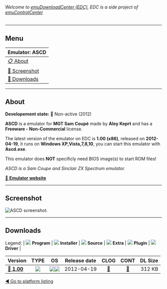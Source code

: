 ###### Welcome to [emuDownloadCenter (EDC)](https://github.com/PhoenixInteractiveNL/emuDownloadCenter/wiki/), EDC is a side project of [emuControlCenter](https://github.com/PhoenixInteractiveNL/emuControlCenter/wiki/)
***
## Menu
| **Emulator: ASCD** |
|:---------|
| [:clipboard: About](#about) |
| [:sunrise: Screenshot](#screenshot) |
| [:floppy_disk: Downloads](#downloads) |
***
## About
**Developement state:** :red_circle: Non-active (2012)

**ASCD** is a emulator for **MGT Sam Coupé** made by **Aley Keprt** and has a **Freeware - Non-Commercial** license.

The latest version of the emulator on EDC is **1.00 (x86)**, released on **2012-04-19**, it runs on **Windows XP,Vista,7,8,10**, you can start this emulator with **Ascd.exe**.

This emulator does **NOT** specificly need BIOS image(s) to start ROM files!

_ASCD is a Sam Coupe and Sinclair ZX Spectrum emulator._

[:link: **Emulator website**](http://keprt.cz)
***
## Screenshot
![](https://raw.githubusercontent.com/PhoenixInteractiveNL/emuDownloadCenter/master/hooks/ascd/emulator_screen_01.jpg "ASCD screenshot.")
***
## Downloads
Legend:
| ![](https://raw.githubusercontent.com/wiki/PhoenixInteractiveNL/emuDownloadCenter/images_misc/icon_program_24.png) **Program** | 
![](https://raw.githubusercontent.com/wiki/PhoenixInteractiveNL/emuDownloadCenter/images_misc/icon_installer_24.png) **Installer** | 
![](https://raw.githubusercontent.com/wiki/PhoenixInteractiveNL/emuDownloadCenter/images_misc/icon_source_code_24.png) **Source** | 
![](https://raw.githubusercontent.com/wiki/PhoenixInteractiveNL/emuDownloadCenter/images_misc/icon_extra_24.png) **Extra** | 
![](https://raw.githubusercontent.com/wiki/PhoenixInteractiveNL/emuDownloadCenter/images_misc/icon_plugin_24.png) **Plugin** | 
![](https://raw.githubusercontent.com/wiki/PhoenixInteractiveNL/emuDownloadCenter/images_misc/icon_driver_24.png) **Driver** | 
 
| Version | TYPE | OS | Release date | CLOG | CONT | DL Size |
|:--------|:----:|:--:|:------------:|:----:|:----:|--------:|
| [:floppy_disk: **1.00**](https://github.com/PhoenixInteractiveNL/edc-repo0006/raw/master/ascd/1.00.7z) | ![](https://raw.githubusercontent.com/wiki/PhoenixInteractiveNL/emuDownloadCenter/images_misc/icon_program_24.png) | ![](https://raw.githubusercontent.com/wiki/PhoenixInteractiveNL/emuDownloadCenter/images_misc/logo_windows_24.png)![](https://raw.githubusercontent.com/wiki/PhoenixInteractiveNL/emuDownloadCenter/images_misc/icon_32-bit_24.png) | 2012-04-19 | [:page_facing_up:](https://github.com/PhoenixInteractiveNL/edc-repo0006/blob/master/ascd/1.00_changelog.txt) | [:mag_right:](https://github.com/PhoenixInteractiveNL/edc-repo0006/blob/master/ascd/1.00_contents.txt) | 312 KB |

[:arrow_backward: Go to platform listing](https://github.com/PhoenixInteractiveNL/emuDownloadCenter/wiki/EDC-Platform-List)

